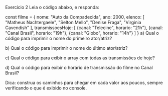 Exercício 2
Leia o código abaixo, e responda:

const filme = {
	nome: "Auto da Compadecida", 
	ano: 2000, 
	elenco: [
		"Matheus Nachtergaele", "Selton Mello", "Denise Fraga", 
		"Virginia Cavendish"
		], 
	transmissoesHoje: [
		{canal: "Telecine", horario: "21h"}, 
		{canal: "Canal Brasil", horario: "19h"}, 
		{canal: "Globo", horario: "14h"}
		]
}
a) Qual o código para imprimir o nome do primeiro ator/atriz?

b) Qual o código para imprimir o nome do último ator/atriz?

c) Qual o código para exibir o array com todas as transmissões de hoje?

d) Qual o código para exibir o horário de transmissão do filme no Canal Brasil?

Dica: construa os caminhos para chegar em cada valor aos poucos, sempre verificando o que é exibido no console.